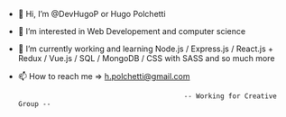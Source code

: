 - 👋 Hi, I’m @DevHugoP or Hugo Polchetti
- 👀 I’m interested in Web Developement and computer science
- 🌱 I’m currently working and learning Node.js / Express.js / React.js + Redux / Vue.js / SQL / MongoDB / CSS with SASS and so much more 
- 📫 How to reach me => h.polchetti@gmail.com


                                               -- Working for Creative Group --
                                               
                                               
<!---
DevHugoP/DevHugoP is a ✨ special ✨ repository because its `README.md` (this file) appears on your GitHub profile.
You can click the Preview link to take a look at your changes.
--->
